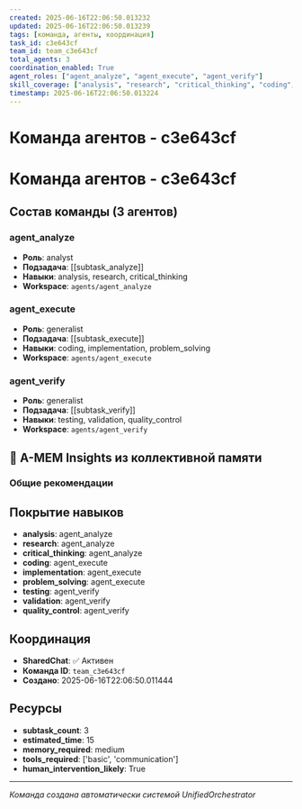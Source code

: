 ```yaml
---
created: 2025-06-16T22:06:50.013232
updated: 2025-06-16T22:06:50.013239
tags: [команда, агенты, координация]
task_id: c3e643cf
team_id: team_c3e643cf
total_agents: 3
coordination_enabled: True
agent_roles: ["agent_analyze", "agent_execute", "agent_verify"]
skill_coverage: ["analysis", "research", "critical_thinking", "coding", "implementation", "problem_solving", "testing", "validation", "quality_control"]
timestamp: 2025-06-16T22:06:50.013224
---
```


# Команда агентов - c3e643cf

# Команда агентов - c3e643cf

## Состав команды (3 агентов)

### agent_analyze

- **Роль**: analyst
- **Подзадача**: [[subtask_analyze]]
- **Навыки**: analysis, research, critical_thinking
- **Workspace**: `agents/agent_analyze`

### agent_execute

- **Роль**: generalist
- **Подзадача**: [[subtask_execute]]
- **Навыки**: coding, implementation, problem_solving
- **Workspace**: `agents/agent_execute`

### agent_verify

- **Роль**: generalist
- **Подзадача**: [[subtask_verify]]
- **Навыки**: testing, validation, quality_control
- **Workspace**: `agents/agent_verify`

## 🧠 A-MEM Insights из коллективной памяти

### Общие рекомендации
## Покрытие навыков

- **analysis**: agent_analyze
- **research**: agent_analyze
- **critical_thinking**: agent_analyze
- **coding**: agent_execute
- **implementation**: agent_execute
- **problem_solving**: agent_execute
- **testing**: agent_verify
- **validation**: agent_verify
- **quality_control**: agent_verify


## Координация

- **SharedChat**: ✅ Активен
- **Команда ID**: `team_c3e643cf`
- **Создано**: 2025-06-16T22:06:50.011444

## Ресурсы

- **subtask_count**: 3
- **estimated_time**: 15
- **memory_required**: medium
- **tools_required**: ['basic', 'communication']
- **human_intervention_likely**: True


---
*Команда создана автоматически системой UnifiedOrchestrator*
